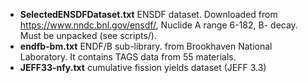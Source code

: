 - **SelectedENSDFDataset.txt** ENSDF dataset. Downloaded from https://www.nndc.bnl.gov/ensdf/, Nuclide A range 6-182, B- decay. Must be unpacked (see scripts/).
- **endfb-bm.txt** ENDF/B sub-library. from Brookhaven National Laboratory. It contains TAGS data from 55 materials.
- **JEFF33-nfy.txt** cumulative fission yields dataset (JEFF 3.3)
